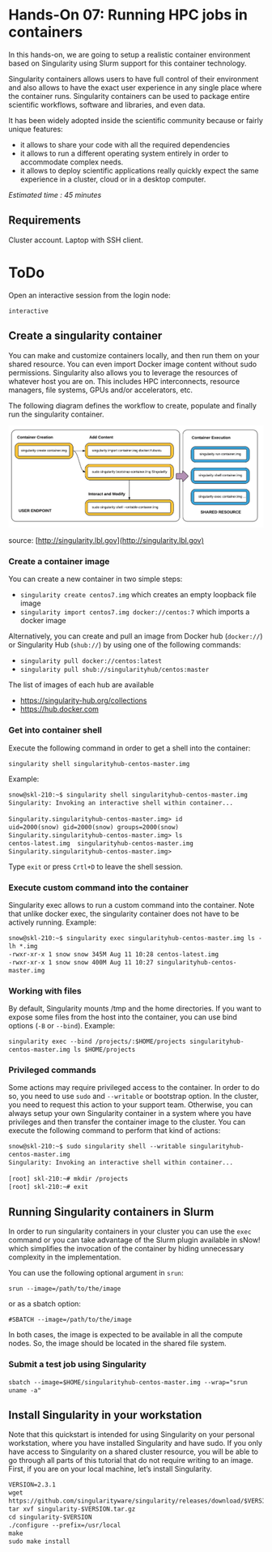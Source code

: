 # Hands-On 07: Running HPC jobs in containers
In this hands-on, we are going to setup a realistic container environment based on Singularity using Slurm support for this container technology.

Singularity containers allows users to have full control of their environment and also allows to have the exact user experience in any single place where the container runs.
Singularity containers can be used to package entire scientific workflows, software and libraries, and even data.

It has been widely adopted inside the scientific community because or fairly unique features:
* it allows to share your code with all the required dependencies
* it allows to run a different operating system entirely in order to accommodate complex needs.
* it allows to deploy scientific applications really quickly expect the same experience in a cluster, cloud or in a desktop computer.


*Estimated time : 45 minutes*

## Requirements
Cluster account.
Laptop with SSH client.

# ToDo
Open an interactive session from the login node:

```
interactive
```

## Create a singularity container

You can make and customize containers locally, and then run them on your shared resource. You can even import Docker image content without sudo permissions. Singularity also allows you to leverage the resources of whatever host you are on. This includes HPC interconnects, resource managers, file systems, GPUs and/or accelerators, etc.

The following diagram defines the workflow to create, populate and finally run the singularity container. 

![Singularity Flow](images/singularity-2.3-flow.png?raw=true "Singularity Flow")

source: [http://singularity.lbl.gov](http://singularity.lbl.gov)


### Create a container image

You can create a new container in two simple steps:

* ```singularity create centos7.img``` which creates an empty loopback file image
* ```singularity import centos7.img docker://centos:7``` which imports a docker image

Alternatively, you can create and pull an image from Docker hub (```docker://```) or Singularity Hub (```shub://```) by using one of the following commands:

* ```singularity pull docker://centos:latest```
* ```singularity pull shub://singularityhub/centos:master```

The list of images of each hub are available 
* https://singularity-hub.org/collections
* https://hub.docker.com


### Get into container shell

Execute the following command in order to get a shell into the container:

```
singularity shell singularityhub-centos-master.img
```

Example:

```
snow@skl-210:~$ singularity shell singularityhub-centos-master.img
Singularity: Invoking an interactive shell within container...

Singularity.singularityhub-centos-master.img> id
uid=2000(snow) gid=2000(snow) groups=2000(snow)
Singularity.singularityhub-centos-master.img> ls
centos-latest.img  singularityhub-centos-master.img
Singularity.singularityhub-centos-master.img>
```

Type ```exit``` or press ```Crtl+D``` to leave the shell session.

### Execute custom command into the container


Singularity exec allows to run a custom command into the container. Note that unlike docker exec, the singularity container does not have to be actively running. Example:

```
snow@skl-210:~$ singularity exec singularityhub-centos-master.img ls -lh *.img
-rwxr-xr-x 1 snow snow 345M Aug 11 10:28 centos-latest.img
-rwxr-xr-x 1 snow snow 400M Aug 11 10:27 singularityhub-centos-master.img
```

### Working with files

By default, Singularity mounts /tmp and the home directories. If you want to expose some files from the host into the container, you can use bind options (```-B``` or ```--bind```). Example:

```
singularity exec --bind /projects/:$HOME/projects singularityhub-centos-master.img ls $HOME/projects
```

### Privileged commands

Some actions may require privileged access to the container. In order to do so, you need to use ```sudo``` and ```--writable``` or bootstrap option.
In the cluster, you need to request this action to your support team. Otherwise, you can always setup your own Singularity container in a system where you have privileges and then transfer the container image to the cluster.
You can execute the following command to perform that kind of actions:

```
snow@skl-210:~$ sudo singularity shell --writable singularityhub-centos-master.img
Singularity: Invoking an interactive shell within container...

[root] skl-210:~# mkdir /projects
[root] skl-210:~# exit
```

## Running Singularity containers in Slurm
In order to run singularity containers in your cluster you can use the ```exec``` command or you can take advantage of the Slurm plugin available in sNow! which simplifies the invocation of the container by hiding unnecessary complexity in the implementation.

You can use the following optional argument in ```srun```:

```
srun --image=/path/to/the/image
``` 

or as a sbatch option:

```
#SBATCH --image=/path/to/the/image
```

In both cases, the image is expected to be available in all the compute nodes. So, the image should be located in the shared file system.

### Submit a test job using Singularity

```
sbatch --image=$HOME/singularityhub-centos-master.img --wrap="srun uname -a"
```

## Install Singularity in your workstation 

Note that this quickstart is intended for using Singularity on your personal workstation, where you have installed Singularity and have sudo. If you only have access to Singularity on a shared cluster resource, you will be able to go through all parts of this tutorial that do not require writing to an image. First, if you are on your local machine, let’s install Singularity.

```
VERSION=2.3.1
wget https://github.com/singularityware/singularity/releases/download/$VERSION/singularity-$VERSION.tar.gz
tar xvf singularity-$VERSION.tar.gz
cd singularity-$VERSION
./configure --prefix=/usr/local
make
sudo make install
```
